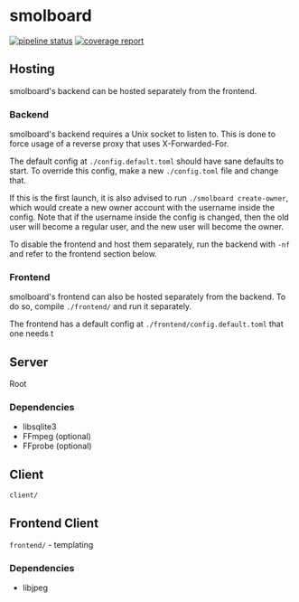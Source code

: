 # smolboard

[![pipeline status](https://gitlab.com/diamondburned/smolboard/badges/renai/pipeline.svg)](https://gitlab.com/diamondburned/smolboard/-/commits/renai)
[![coverage report](https://gitlab.com/diamondburned/smolboard/badges/renai/coverage.svg)](https://gitlab.com/diamondburned/smolboard/-/commits/renai)

## Hosting

smolboard's backend can be hosted separately from the frontend.

### Backend

smolboard's backend requires a Unix socket to listen to. This is done to force
usage of a reverse proxy that uses X-Forwarded-For.

The default config at `./config.default.toml` should have sane defaults to
start. To override this config, make a new `./config.toml` file and change that.

If this is the first launch, it is also advised to run `./smolboard create-owner`,
which would create a new owner account with the username inside the config. Note
that if the username inside the config is changed, then the old user will become
a regular user, and the new user will become the owner.

To disable the frontend and host them separately, run the backend with `-nf` and
refer to the frontend section below.

### Frontend

smolboard's frontend can also be hosted separately from the backend. To do so,
compile `./frontend/` and run it separately.

The frontend has a default config at `./frontend/config.default.toml` that one
needs t

## Server

Root

### Dependencies

- libsqlite3
- FFmpeg (optional)
- FFprobe (optional)

## Client

`client/`

## Frontend Client

`frontend/` - templating

### Dependencies

- libjpeg

